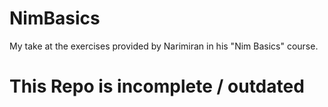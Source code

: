 # NimBasics
My take at the exercises provided by Narimiran in his "Nim Basics" course.

# This Repo is incomplete / outdated
